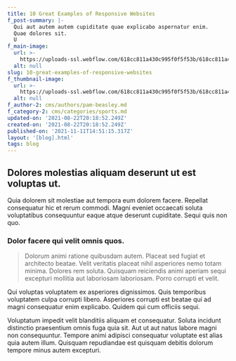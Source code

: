 ```yaml
---
title: 10 Great Examples of Responsive Websites
f_post-summary: |-
  Qui aut autem autem cupiditate quae explicabo aspernatur enim.
  Quae dolores sit.
  U
f_main-image:
  url: >-
    https://uploads-ssl.webflow.com/618cc811a430c995f0f5f53b/618cc811a430c94c21f5f5bb_1629663529917-image4.jpg
  alt: null
slug: 10-great-examples-of-responsive-websites
f_thumbnail-image:
  url: >-
    https://uploads-ssl.webflow.com/618cc811a430c995f0f5f53b/618cc811a430c94d1df5f5c0_1629663529915-image15.jpg
  alt: null
f_author-2: cms/authors/pam-beasley.md
f_category-2: cms/categories/sports.md
updated-on: '2021-08-22T20:18:52.249Z'
created-on: '2021-08-22T20:18:52.249Z'
published-on: '2021-11-11T14:51:15.317Z'
layout: '[blog].html'
tags: blog
---
```


Dolores molestias aliquam deserunt ut est voluptas ut.
------------------------------------------------------

Quia dolorem sit molestiae aut tempora eum dolorem facere. Repellat consequatur hic et rerum commodi. Magni eveniet occaecati soluta voluptatibus consequuntur eaque atque deserunt cupiditate. Sequi quis non quo.

### Dolor facere qui velit omnis quos.

> Dolorum animi ratione quibusdam autem. Placeat sed fugiat et architecto beatae. Velit veritatis placeat nihil asperiores nemo totam minima. Dolores rem soluta. Quisquam reiciendis animi aperiam sequi excepturi mollitia aut laboriosam laboriosam. Porro corrupti et velit.

Qui voluptas voluptatem ex asperiores dignissimos. Quis temporibus voluptatem culpa corrupti libero. Asperiores corrupti est beatae qui ad magni consequatur enim explicabo. Quidem qui cum officiis sequi.

Voluptatum impedit velit blanditiis aliquam et consequatur. Soluta incidunt distinctio praesentium omnis fuga quia sit. Aut ut aut natus labore magni non consequuntur. Tempore animi adipisci consequatur voluptate est alias quia autem illum. Quisquam repudiandae est quisquam debitis dolorum tempore minus autem excepturi.
